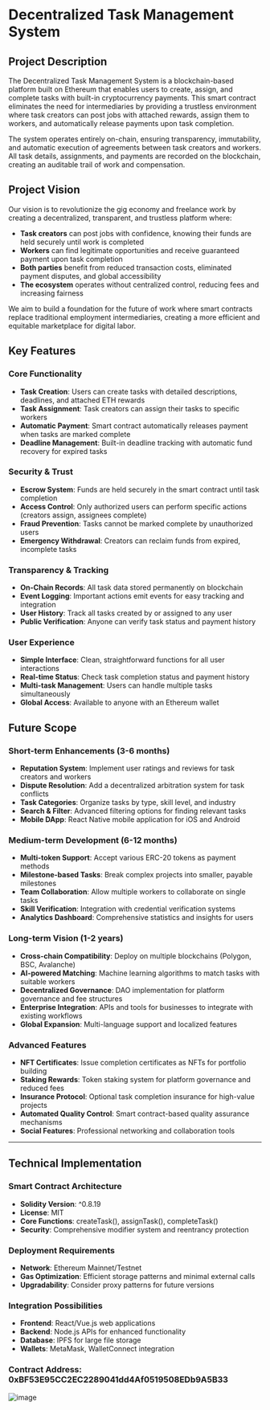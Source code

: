 # Decentralized Task Management System

## Project Description

The Decentralized Task Management System is a blockchain-based platform built on Ethereum that enables users to create, assign, and complete tasks with built-in cryptocurrency payments. This smart contract eliminates the need for intermediaries by providing a trustless environment where task creators can post jobs with attached rewards, assign them to workers, and automatically release payments upon task completion.

The system operates entirely on-chain, ensuring transparency, immutability, and automatic execution of agreements between task creators and workers. All task details, assignments, and payments are recorded on the blockchain, creating an auditable trail of work and compensation.

## Project Vision

Our vision is to revolutionize the gig economy and freelance work by creating a decentralized, transparent, and trustless platform where:

- **Task creators** can post jobs with confidence, knowing their funds are held securely until work is completed
- **Workers** can find legitimate opportunities and receive guaranteed payment upon task completion
- **Both parties** benefit from reduced transaction costs, eliminated payment disputes, and global accessibility
- **The ecosystem** operates without centralized control, reducing fees and increasing fairness

We aim to build a foundation for the future of work where smart contracts replace traditional employment intermediaries, creating a more efficient and equitable marketplace for digital labor.

## Key Features

### Core Functionality
- **Task Creation**: Users can create tasks with detailed descriptions, deadlines, and attached ETH rewards
- **Task Assignment**: Task creators can assign their tasks to specific workers
- **Automatic Payment**: Smart contract automatically releases payment when tasks are marked complete
- **Deadline Management**: Built-in deadline tracking with automatic fund recovery for expired tasks

### Security & Trust
- **Escrow System**: Funds are held securely in the smart contract until task completion
- **Access Control**: Only authorized users can perform specific actions (creators assign, assignees complete)
- **Fraud Prevention**: Tasks cannot be marked complete by unauthorized users
- **Emergency Withdrawal**: Creators can reclaim funds from expired, incomplete tasks

### Transparency & Tracking
- **On-Chain Records**: All task data stored permanently on blockchain
- **Event Logging**: Important actions emit events for easy tracking and integration
- **User History**: Track all tasks created by or assigned to any user
- **Public Verification**: Anyone can verify task status and payment history

### User Experience
- **Simple Interface**: Clean, straightforward functions for all user interactions
- **Real-time Status**: Check task completion status and payment history
- **Multi-task Management**: Users can handle multiple tasks simultaneously
- **Global Access**: Available to anyone with an Ethereum wallet

## Future Scope

### Short-term Enhancements (3-6 months)
- **Reputation System**: Implement user ratings and reviews for task creators and workers
- **Dispute Resolution**: Add a decentralized arbitration system for task conflicts
- **Task Categories**: Organize tasks by type, skill level, and industry
- **Search & Filter**: Advanced filtering options for finding relevant tasks
- **Mobile DApp**: React Native mobile application for iOS and Android

### Medium-term Development (6-12 months)
- **Multi-token Support**: Accept various ERC-20 tokens as payment methods
- **Milestone-based Tasks**: Break complex projects into smaller, payable milestones
- **Team Collaboration**: Allow multiple workers to collaborate on single tasks
- **Skill Verification**: Integration with credential verification systems
- **Analytics Dashboard**: Comprehensive statistics and insights for users

### Long-term Vision (1-2 years)
- **Cross-chain Compatibility**: Deploy on multiple blockchains (Polygon, BSC, Avalanche)
- **AI-powered Matching**: Machine learning algorithms to match tasks with suitable workers
- **Decentralized Governance**: DAO implementation for platform governance and fee structures
- **Enterprise Integration**: APIs and tools for businesses to integrate with existing workflows
- **Global Expansion**: Multi-language support and localized features

### Advanced Features
- **NFT Certificates**: Issue completion certificates as NFTs for portfolio building
- **Staking Rewards**: Token staking system for platform governance and reduced fees
- **Insurance Protocol**: Optional task completion insurance for high-value projects
- **Automated Quality Control**: Smart contract-based quality assurance mechanisms
- **Social Features**: Professional networking and collaboration tools

---

## Technical Implementation

### Smart Contract Architecture
- **Solidity Version**: ^0.8.19
- **License**: MIT
- **Core Functions**: createTask(), assignTask(), completeTask()
- **Security**: Comprehensive modifier system and reentrancy protection

### Deployment Requirements
- **Network**: Ethereum Mainnet/Testnet
- **Gas Optimization**: Efficient storage patterns and minimal external calls
- **Upgradability**: Consider proxy patterns for future versions

### Integration Possibilities
- **Frontend**: React/Vue.js web applications
- **Backend**: Node.js APIs for enhanced functionality
- **Database**: IPFS for large file storage
- **Wallets**: MetaMask, WalletConnect integration
### Contract Address: 0xBF53E95CC2EC2289041dd4Af0519508EDb9A5B33
![image](https://github.com/user-attachments/assets/e36f62ba-b2f0-48b6-998e-ccc40271caeb)
